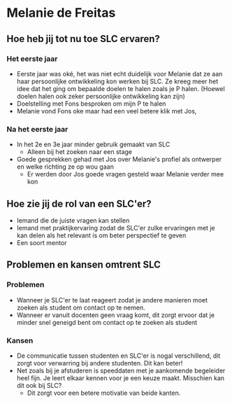 # Melanie de Freitas

## **Hoe heb jij tot nu toe SLC ervaren?**

### Het eerste jaar <a id="het-eerste-jaar"></a>

* Eerste jaar was oké, het was niet echt duidelijk voor Melanie dat ze aan haar persoonlijke ontwikkeling kon werken bij SLC. Ze kreeg meer het idee dat het ging om bepaalde doelen te halen zoals je P halen. \(Hoewel doelen halen ook zeker persoonlijke ontwikkeling kan zijn\)
* Doelstelling met Fons besproken om mijn P te halen
* Melanie vond Fons oke maar had een veel betere klik met Jos,

### Na het eerste jaar <a id="na-het-eerste-jaar"></a>

* In het 2e en 3e jaar minder gebruik gemaakt van SLC
  * Alleen bij het zoeken naar een stage
* Goede gesprekken gehad met Jos over Melanie's profiel als ontwerper en welke richting ze op wou gaan
  * Er werden door Jos goede vragen gesteld waar Melanie verder mee kon

## Hoe zie jij de rol van een SLC'er? <a id="hoe-zie-jij-de-rol-van-een-slcer"></a>

* Iemand die de juiste vragen kan stellen
* Iemand met praktijkervaring zodat de SLC'er zulke ervaringen met je kan delen als het relevant is om beter perspectief te geven
* Een soort mentor

## Problemen en kansen omtrent SLC <a id="problemen-en-kansen-omtrent-slc"></a>

### Problemen <a id="problemen"></a>

* Wanneer je SLC'er te laat reageert zodat je andere manieren moet zoeken als student om contact op te nemen.
* Wanneer er vanuit docenten geen vraag komt, dit zorgt ervoor dat je minder snel geneigd bent om contact op te zoeken als student

### Kansen <a id="kansen"></a>

* De communicatie tussen studenten en SLC'er is nogal verschillend, dit zorgt voor verwarring bij andere studenten. Dit kan beter!
* Net zoals bij je afstuderen is speeddaten met je aankomende begeleider heel fijn. Je leert elkaar kennen voor je een keuze maakt. Misschien kan dit ook bij SLC? 
  * Dit zorgt voor een betere motivatie van beide kanten.

